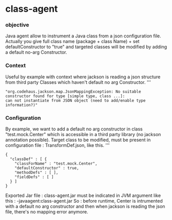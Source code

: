 class-agent
===========

### objective ###
Java agent allow to instrument a Java class from a json configuration file.
Actually you give full class name (package + class Name) + set defaultConstructor to "true" and targeted classes will be modified by adding a default no-arg Constructor.

### Context ###
Useful by example with context where jackson is reading a json structure from third party Classes which haven't default no arg Constructor.
'''

    "org.codehaus.jackson.map.JsonMappingException: No suitable constructor found for type [simple type, class ...]: 
    can not instantiate from JSON object (need to add/enable type information?)"

### Configuration ###
By example, we want to add a default no arg constructor in class "test.mock.Center" which is accessible in a third party library (no jackson annotation possible).
Target class to be modified, must be present in configuration file : TransformDef.json, like this.
'''

    {
      "classDef" : [ {
        "classForName" : "test.mock.Center",
        "defaultConstructor" : true,
        "methodDefs" : [ ],
        "fieldDefs" : [ ]
      } ]
    }

Exported Jar file : class-agent.jar must be indicated in JVM argument like this :
-javaagent:class-agent.jar
So : before runtime, Center is intrumented with a default no arg constructor and then when jackson is reading the json file, there's no mapping error anymore.
 
